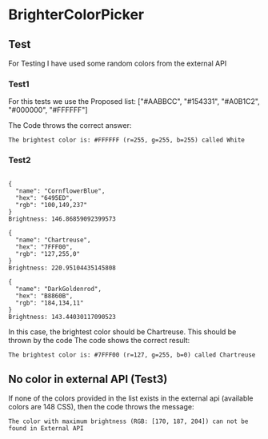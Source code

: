 # BrighterColorPicker

## Test
For Testing I have used some random colors from the external API

### Test1
For this tests we use the Proposed list:
["#AABBCC", "#154331", "#A0B1C2", "#000000", "#FFFFFF"]

The Code throws the correct answer:

```
The brightest color is: #FFFFFF (r=255, g=255, b=255) called White
```


### Test2

```

{
  "name": "CornflowerBlue",
  "hex": "6495ED",
  "rgb": "100,149,237"
}
Brightness: 146.86859092399573

{
  "name": "Chartreuse",
  "hex": "7FFF00",
  "rgb": "127,255,0"
}
Brightness: 220.95104435145808

{
  "name": "DarkGoldenrod",
  "hex": "B8860B",
  "rgb": "184,134,11"
}
Brightness: 143.44030117090523
```

In this case, the brightest color should be Chartreuse. This should be thrown by the code
The code shows the correct result:

```
The brightest color is: #7FFF00 (r=127, g=255, b=0) called Chartreuse
```

## No color in external API (Test3)
If none of the colors provided in the list exists in the external api (available colors are 148 CSS),
then the code throws the message:

```
The color with maximum brightness (RGB: [170, 187, 204]) can not be found in External API
```